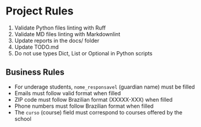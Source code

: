 # Project Rules

1. Validate Python files linting with Ruff
2. Validate MD files linting with Markdownlint
3. Update reports in the docs/ folder
4. Update TODO.md
5. Do not use types Dict, List or Optional in Python scripts

## Business Rules

- For underage students, `nome_responsavel` (guardian name) must be filled
- Emails must follow valid format when filled
- ZIP code must follow Brazilian format (XXXXX-XXX) when filled
- Phone numbers must follow Brazilian format when filled
- The `curso` (course) field must correspond to courses offered by the school
